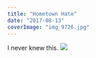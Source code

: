 ```yaml
---
title: "Hometown Hate"
date: "2017-08-13"
coverImage: "img_9726.jpg"
---
```


I never knew this. [![](https://gilcreque.files.wordpress.com/2017/08/img_9726-1.jpg)](https://www.splcenter.org/hate-map)

